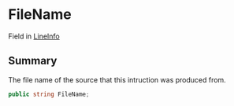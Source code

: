 # FileName

Field in [LineInfo](yarn.compiler.nodedebuginfo.lineinfo.md)

## Summary

The file name of the source that this intruction was produced from.

```csharp
public string FileName;
```
